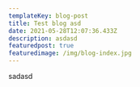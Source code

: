 ```yaml
---
templateKey: blog-post
title: Test blog asd
date: 2021-05-28T12:07:36.433Z
description: asdasd
featuredpost: true
featuredimage: /img/blog-index.jpg
---
```

sadasd